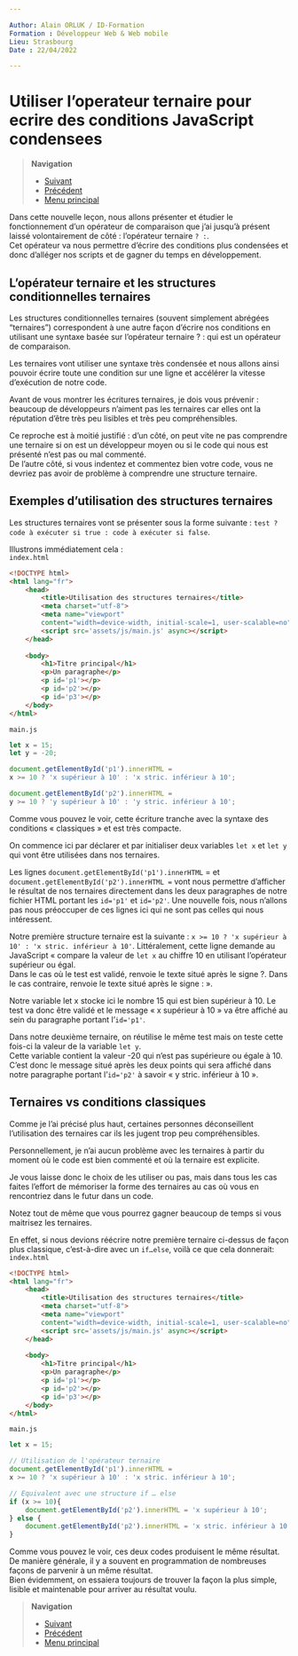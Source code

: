 ```yaml
---

Author: Alain ORLUK / ID-Formation  
Formation : Développeur Web & Web mobile  
Lieu: Strasbourg
Date : 22/04/2022  

---
```

# **Utiliser l’operateur ternaire pour ecrire des conditions JavaScript condensees**

>**Navigation**  
>
> - [Suivant](switch.md#linstruction-switch-en-javascript)
> - [Précédent](operateurs-logiques.md#operateurs-logiques-precedence-et-regles-dassociativite-des-operateurs-en-javascript)  
> - [Menu principal](../menu.md#1-introduction-au-javascript)

Dans cette nouvelle leçon, nous allons présenter et étudier le fonctionnement d’un opérateur de comparaison que j’ai jusqu’à présent laissé volontairement de côté : l’opérateur ternaire `? :`.  
Cet opérateur va nous permettre d’écrire des conditions plus condensées et donc d’alléger nos scripts et de gagner du temps en développement.  

## **L’opérateur ternaire et les structures conditionnelles ternaires**

Les structures conditionnelles ternaires (souvent simplement abrégées “ternaires”) correspondent à une autre façon d’écrire nos conditions en utilisant une syntaxe basée sur l’opérateur ternaire ? : qui est un opérateur de comparaison.  

Les ternaires vont utiliser une syntaxe très condensée et nous allons ainsi pouvoir écrire toute une condition sur une ligne et accélérer la vitesse d’exécution de notre code.  

Avant de vous montrer les écritures ternaires, je dois vous prévenir : beaucoup de développeurs n’aiment pas les ternaires car elles ont la réputation d’être très peu lisibles et très peu compréhensibles.  

Ce reproche est à moitié justifié : d’un côté, on peut vite ne pas comprendre une ternaire si on est un développeur moyen ou si le code qui nous est présenté n’est pas ou mal commenté.  
De l’autre côté, si vous indentez et commentez bien votre code, vous ne devriez pas avoir de problème à comprendre une structure ternaire.  

## **Exemples d’utilisation des structures ternaires**

Les structures ternaires vont se présenter sous la forme suivante : `test ? code à exécuter si true : code à exécuter si false`.

Illustrons immédiatement cela :  
`index.html`

```html
<!DOCTYPE html>
<html lang="fr">
    <head>
        <title>Utilisation des structures ternaires</title>
        <meta charset="utf-8">
        <meta name="viewport"
        content="width=device-width, initial-scale=1, user-scalable=no">
        <script src='assets/js/main.js' async></script>
    </head>
    
    <body>
        <h1>Titre principal</h1>
        <p>Un paragraphe</p>
        <p id='p1'></p>
        <p id='p2'></p>
        <p id='p3'></p>
    </body>
</html>
```

`main.js`

```js
let x = 15;
let y = -20;

document.getElementById('p1').innerHTML =
x >= 10 ? 'x supérieur à 10' : 'x stric. inférieur à 10';

document.getElementById('p2').innerHTML =
y >= 10 ? 'y supérieur à 10' : 'y stric. inférieur à 10';
```

Comme vous pouvez le voir, cette écriture tranche avec la syntaxe des conditions « classiques » et est très compacte.  

On commence ici par déclarer et par initialiser deux variables `let x` et `let y` qui vont être utilisées dans nos ternaires.  

Les lignes `document.getElementById('p1').innerHTML` = et `document.getElementById('p2').innerHTML =` vont nous permettre d’afficher le résultat de nos ternaires directement dans les deux paragraphes de notre fichier HTML portant les `id='p1'` et `id='p2'`. Une nouvelle fois, nous n’allons pas nous préoccuper de ces lignes ici qui ne sont pas celles qui nous intéressent.  

Notre première structure ternaire est la suivante : `x >= 10 ? 'x supérieur à 10' : 'x stric. inférieur à 10'`. Littéralement, cette ligne demande au JavaScript « compare la valeur de `let x` au chiffre 10 en utilisant l’opérateur supérieur ou égal.  
Dans le cas où le test est validé, renvoie le texte situé après le signe ?. Dans le cas contraire, renvoie le texte situé après le signe : ».  

Notre variable let x stocke ici le nombre 15 qui est bien supérieur à 10. Le test va donc être validé et le message « x supérieur à 10 » va être affiché au sein du paragraphe portant l’`id='p1'`.  

Dans notre deuxième ternaire, on réutilise le même test mais on teste cette fois-ci la valeur de la variable `let y`.  
Cette variable contient la valeur -20 qui n’est pas supérieure ou égale à 10.  
C’est donc le message situé après les deux points qui sera affiché dans notre paragraphe portant l’`id='p2'` à savoir « y stric. inférieur à 10 ».  

## **Ternaires vs conditions classiques**

Comme je l’ai précisé plus haut, certaines personnes déconseillent l’utilisation des ternaires car ils les jugent trop peu compréhensibles.  

Personnellement, je n’ai aucun problème avec les ternaires à partir du moment où le code est bien commenté et où la ternaire est explicite.  

Je vous laisse donc le choix de les utiliser ou pas, mais dans tous les cas faites l’effort de mémoriser la forme des ternaires au cas où vous en rencontriez dans le futur dans un code.  

Notez tout de même que vous pourrez gagner beaucoup de temps si vous maitrisez les ternaires.  

En effet, si nous devions réécrire notre première ternaire ci-dessus de façon plus classique, c’est-à-dire avec un `if…else`, voilà ce que cela donnerait:  
`index.html`

```html
<!DOCTYPE html>
<html lang="fr">
    <head>
        <title>Utilisation des structures ternaires</title>
        <meta charset="utf-8">
        <meta name="viewport"
        content="width=device-width, initial-scale=1, user-scalable=no">
        <script src='assets/js/main.js' async></script>
    </head>
    
    <body>
        <h1>Titre principal</h1>
        <p>Un paragraphe</p>
        <p id='p1'></p>
        <p id='p2'></p>
        <p id='p3'></p>
    </body>
</html>
```

`main.js`

```js
let x = 15;

// Utilisation de l'opérateur ternaire
document.getElementById('p1').innerHTML = 
x >= 10 ? 'x supérieur à 10' : 'x stric. inférieur à 10';

// Equivalent avec une structure if … else
if (x >= 10){
    document.getElementById('p2').innerHTML = 'x supérieur à 10';
} else {
    document.getElementById('p2').innerHTML = 'x stric. inférieur à 10';
}
```

Comme vous pouvez le voir, ces deux codes produisent le même résultat.  
De manière générale, il y a souvent en programmation de nombreuses façons de parvenir à un même résultat.  
Bien évidemment, on essaiera toujours de trouver la façon la plus simple, lisible et maintenable pour arriver au résultat voulu.  

>**Navigation**  
>
> - [Suivant](switch.md#linstruction-switch-en-javascript)
> - [Précédent](operateurs-logiques.md#operateurs-logiques-precedence-et-regles-dassociativite-des-operateurs-en-javascript)  
> - [Menu principal](../menu.md#1-introduction-au-javascript)
